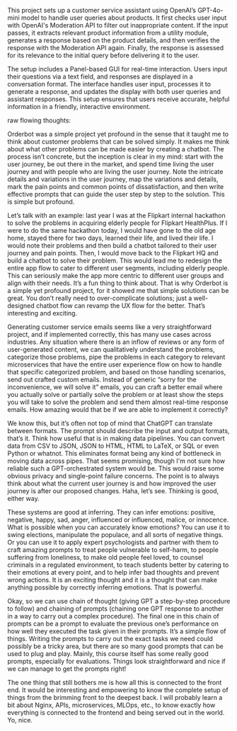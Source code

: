 This project sets up a customer service assistant using OpenAI’s GPT-4o-mini model to handle user queries about products. It first checks user input with OpenAI's Moderation API to filter out inappropriate content. If the input passes, it extracts relevant product information from a utility module, generates a response based on the product details, and then verifies the response with the Moderation API again. Finally, the response is assessed for its relevance to the initial query before delivering it to the user.

The setup includes a Panel-based GUI for real-time interaction. Users input their questions via a text field, and responses are displayed in a conversation format. The interface handles user input, processes it to generate a response, and updates the display with both user queries and assistant responses. This setup ensures that users receive accurate, helpful information in a friendly, interactive environment.





raw flowing thoughts: 

Orderbot was a simple project yet profound in the sense that it taught me to think about customer problems that can be solved simply. It makes me think about what other problems can be made easier by creating a chatbot. The process isn’t concrete, but the inception is clear in my mind: start with the user journey, be out there in the market, and spend time living the user journey and with people who are living the user journey. Note the intricate details and variations in the user journey, map the variations and details, mark the pain points and common points of dissatisfaction, and then write effective prompts that can guide the user step by step to the solution. This is simple but profound.

Let’s talk with an example: last year I was at the Flipkart internal hackathon to solve the problems in acquiring elderly people for Flipkart HealthPlus. If I were to do the same hackathon today, I would have gone to the old age home, stayed there for two days, learned their life, and lived their life. I would note their problems and then build a chatbot tailored to their user journey and pain points. Then, I would move back to the Flipkart HQ and build a chatbot to solve their problem. This would lead me to redesign the entire app flow to cater to different user segments, including elderly people. This can seriously make the app more centric to different user groups and align with their needs. It’s a fun thing to think about. That is why Orderbot is a simple yet profound project, for it showed me that simple solutions can be great. You don’t really need to over-complicate solutions; just a well-designed chatbot flow can revamp the UX flow for the better. That’s interesting and exciting.

Generating customer service emails seems like a very straightforward project, and if implemented correctly, this has many use cases across industries. Any situation where there is an inflow of reviews or any form of user-generated content, we can qualitatively understand the problems, categorize those problems, pipe the problems in each category to relevant microservices that have the entire user experience flow on how to handle that specific categorized problem, and based on those handling scenarios, send out crafted custom emails. Instead of generic “sorry for the inconvenience, we will solve it” emails, you can craft a better email where you actually solve or partially solve the problem or at least show the steps you will take to solve the problem and send them almost real-time response emails. How amazing would that be if we are able to implement it correctly?

We know this, but it’s often not top of mind that ChatGPT can translate between formats. The prompt should describe the input and output formats, that’s it. Think how useful that is in making data pipelines. You can convert data from CSV to JSON, JSON to HTML, HTML to LaTeX, or SQL or even Python or whatnot. This eliminates format being any kind of bottleneck in moving data across pipes. That seems promising, though I'm not sure how reliable such a GPT-orchestrated system would be. This would raise some obvious privacy and single-point failure concerns. The point is to always think about what the current user journey is and how improved the user journey is after our proposed changes. Haha, let’s see. Thinking is good, either way.

These systems are good at inferring. They can infer emotions: positive, negative, happy, sad, anger, influenced or influenced, malice, or innocence. What is possible when you can accurately know emotions? You can use it to swing elections, manipulate the populace, and all sorts of negative things. Or you can use it to apply expert psychologists and partner with them to craft amazing prompts to treat people vulnerable to self-harm, to people suffering from loneliness, to make old people feel loved, to counsel criminals in a regulated environment, to teach students better by catering to their emotions at every point, and to help infer bad thoughts and prevent wrong actions. It is an exciting thought and it is a thought that can make anything possible by correctly inferring emotions. That is powerful.

Okay, so we can use chain of thought (giving GPT a step-by-step procedure to follow) and chaining of prompts (chaining one GPT response to another in a way to carry out a complex procedure). The final one in this chain of prompts can be a prompt to evaluate the previous one’s performance on how well they executed the task given in their prompts. It’s a simple flow of things. Writing the prompts to carry out the exact tasks we need could possibly be a tricky area, but there are so many good prompts that can be used to plug and play. Mainly, this course itself has some really good prompts, especially for evaluations. Things look straightforward and nice if we can manage to get the prompts right!

The one thing that still bothers me is how all this is connected to the front end. It would be interesting and empowering to know the complete setup of things from the brimming front to the deepest back. I will probably learn a bit about Nginx, APIs, microservices, MLOps, etc., to know exactly how everything is connected to the frontend and being served out in the world. Yo, nice.
